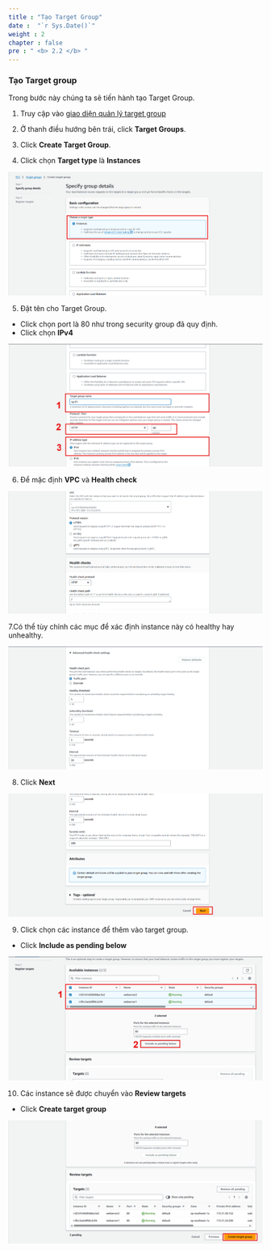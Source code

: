 ```yaml
---
title : "Tạo Target Group"
date :  "`r Sys.Date()`" 
weight : 2 
chapter : false
pre : " <b> 2.2 </b> "
---
```


### Tạo Target group

Trong bước này chúng ta sẽ tiến hành tạo Target Group.

1. Truy cập vào [giao diện quản lý target group](https://ap-southeast-1.console.aws.amazon.com/ec2/home?region=ap-southeast-1#TargetGroups:)
2. Ở thanh điều hướng bên trái, click  **Target Groups**.  

3. Click **Create Target Group**.  

4. Click chọn **Target type** là **Instances**
  

![role](/images/2.prerequisite/01.png)

5. Đặt tên cho Target Group.
  + Click chọn port là 80 như trong security group đã quy định.
  + Click chọn **IPv4**

![role](/images/2.prerequisite/02.png)

6. Để mặc định **VPC** và **Health check**


![role](/images/2.prerequisite/03.png)

7.Có thể tùy chỉnh các mục để xác định instance này có healthy hay unhealthy.

![role](/images/2.prerequisite/04.png)


8. Click **Next**

![role](/images/2.prerequisite/05.png)

9. Click chọn các instance để thêm vào target group.
  - Click **Include as pending below**

![role](/images/2.prerequisite/06.png)

10. Các instance sẽ được chuyển vào **Review targets**

  - Click **Create target group**


![role](/images/2.prerequisite/07.png)
